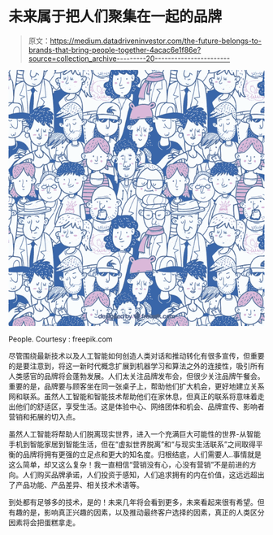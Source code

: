 # 未来属于把人们聚集在一起的品牌

> 原文：<https://medium.datadriveninvestor.com/the-future-belongs-to-brands-that-bring-people-together-4acac6e1f86e?source=collection_archive---------20----------------------->

![](img/e4b9a15fc841cddeb986661684b1ee53.png)

People. Courtesy : freepik.com

尽管围绕最新技术以及人工智能如何创造人类对话和推动转化有很多宣传，但重要的是要注意到，将这一新时代概念扩展到机器学习和算法之外的连接性，吸引所有人类感官的品牌将会蓬勃发展。人们太关注品牌发布会，但很少关注品牌午餐会。重要的是，品牌要与顾客坐在同一张桌子上，帮助他们扩大机会，更好地建立关系网和联系。虽然人工智能和智能技术帮助他们在家休息，但真正的联系将意味着走出他们的舒适区，享受生活。这是体验中心、网络团体和机会、品牌宣传、影响者营销和拓展的切入点。

虽然人工智能将帮助人们脱离现实世界，进入一个充满巨大可能性的世界-从智能手机到智能家居到智能生活，但在“虚拟世界脱离”和“与现实生活联系”之间取得平衡的品牌将拥有更强的立足点和更大的知名度。归根结底，人们需要人..事情就是这么简单，却又这么复杂！我一直相信“营销没有心，心没有营销”不是前进的方向。人们购买品牌承诺，人们投资于感知，人们追求拥有的内在价值，这远远超出了产品功能、产品差异、相关技术术语等。

到处都有足够多的技术，是的！未来几年将会看到更多，未来看起来很有希望。但有趣的是，影响真正兴趣的因素，以及推动最终客户选择的因素，真正的人类区分因素将会把蛋糕拿走。